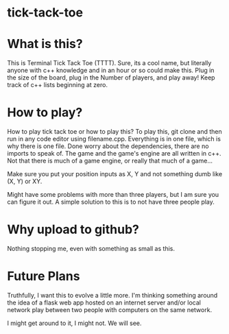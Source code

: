 # tick-tack-toe

# What is this?
This is Terminal Tick Tack Toe (TTTT). Sure, its a cool name, but literally anyone with c++ knowledge and in an hour or so could make this. Plug in the size of the board, plug in the Number of players, and play away! Keep track of c++ lists beginning at zero.

# How to play?
How to play tick tack toe or how to play this? To play this, git clone and then run in any code editor using filename.cpp. Everything is in one file, which is why there is one file. Done worry about the dependencies, there are no imports to speak of. The game and the game's engine are all written in c++. Not that there is much of a game engine, or really that much of a game...

Make sure you put your position inputs as X, Y and not something dumb like (X, Y) or XY.

Might have some problems with more than three players, but I am sure you can figure it out. A simple solution to this is to not have three people play.

# Why upload to github?
Nothing stopping me, even with something as small as this.

# Future Plans
Truthfully, I want this to evolve a little more. I'm thinking something around the idea of a flask web app hosted on an internet server and/or local network play between two people with computers on the same network.

I might get around to it, I might not. We will see.
